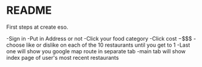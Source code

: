 # README

First steps at create eso.

-Sign in
-Put in Address or not
-Click your food category
-Click cost $-$\$\$\$
-choose like or dislike on each of the 10 restaurants until you get to 1
-Last one will show you google map route in separate tab
-main tab will show index page of user's most recent restaurants
